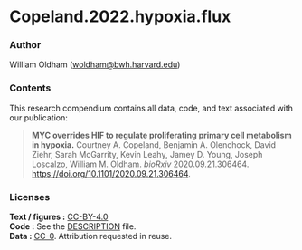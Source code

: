 
<!-- README.md is generated from README.Rmd. Please edit that file -->

# Copeland.2022.hypoxia.flux

<!-- badges: start -->
<!-- badges: end -->

### Author

William Oldham (<woldham@bwh.harvard.edu>)

### Contents

This research compendium contains all data, code, and text associated
with our publication:

> **MYC overrides HIF to regulate proliferating primary cell metabolism
> in hypoxia.** Courtney A. Copeland, Benjamin A. Olenchock, David
> Ziehr, Sarah McGarrity, Kevin Leahy, Jamey D. Young, Joseph Loscalzo,
> William M. Oldham. *bioRxiv* 2020.09.21.306464.
> <https://doi.org/10.1101/2020.09.21.306464>.

### Licenses

**Text / figures :**
[CC-BY-4.0](http://creativecommons.org/licenses/by/4.0/)  
**Code :** See the [DESCRIPTION](DESCRIPTION) file.  
**Data :** [CC-0](http://creativecommons.org/publicdomain/zero/1.0/).
Attribution requested in reuse.
